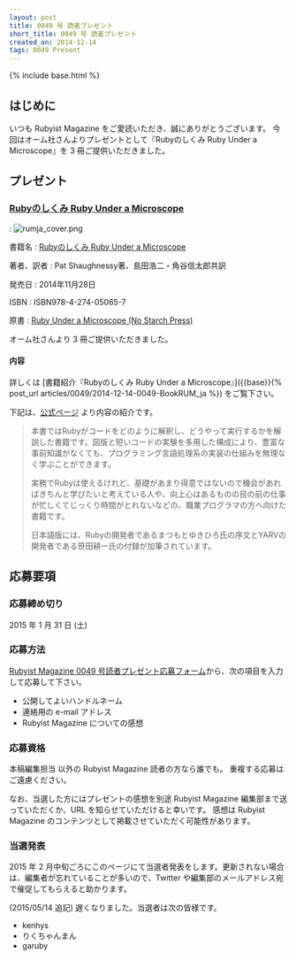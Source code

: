 ```yaml
---
layout: post
title: 0049 号 読者プレゼント
short_title: 0049 号 読者プレゼント
created_on: 2014-12-14
tags: 0049 Present
---
```

{% include base.html %}


## はじめに

いつも Rubyist Magazine をご愛読いただき、誠にありがとうございます。
今回はオーム社さんよりプレゼントとして『Rubyのしくみ Ruby Under a Microscope』を 3 冊ご提供いただきました。

## プレゼント

### [Rubyのしくみ Ruby Under a Microscope](http://ssl.ohmsha.co.jp/cgi-bin/menu.cgi?ISBN=978-4-274-05065-7)
: ![rumja_cover.png]({{base}}{{site.baseurl}}/images/0049-Present/rumja_cover.png)

書籍名
:  [Rubyのしくみ Ruby Under a Microscope](http://ssl.ohmsha.co.jp/cgi-bin/menu.cgi?ISBN=978-4-274-05065-7)

著者、訳者
:  Pat Shaughnessy著、島田浩二・角谷信太郎共訳

発売日
:  2014年11月28日

ISBN
:  ISBN978-4-274-05065-7

原書
:  [Ruby Under a Microscope  (No Starch Press)](http://www.nostarch.com/rum)

オーム社さんより 3 冊ご提供いただきました。

#### 内容

詳しくは [書籍紹介『Rubyのしくみ Ruby Under a Microscope』]({{base}}{% post_url articles/0049/2014-12-14-0049-BookRUM_ja %}) をご覧下さい。

下記は、[公式ページ](http://shop.ohmsha.co.jp/shop/shopdetail.html?brandcode=000000004065&search=978-4-274-05065-7&sort=) より内容の紹介です。

> 本書ではRubyがコードをどのように解釈し、どうやって実行するかを解説した書籍です。図版と短いコードの実験を多用した構成により、豊富な事前知識がなくても、プログラミング言語処理系の実装の仕組みを無理なく学ぶことができます。
> 
> 実務でRubyは使えるけれど、基礎があまり得意ではないので機会があればきちんと学びたいと考えている人や、向上心はあるものの目の前の仕事が忙しくてじっくり時間がとれないなどの、職業プログラマの方へ向けた書籍です。
> 
> 日本語版には、Rubyの開発者であるまつもとゆきひろ氏の序文とYARVの開発者である笹田耕一氏の付録が加筆されています。


## 応募要項

### 応募締め切り

2015 年 1 月 31 日 (土)

### 応募方法

[Rubyist Magazine 0049 号読者プレゼント応募フォーム](http://goo.gl/forms/8bYfdQRmeX)から、次の項目を入力して応募して下さい。

* 公開してよいハンドルネーム
* 連絡用の e-mail アドレス
* Rubyist Magazine についての感想


### 応募資格

本稿編集担当
以外の Rubyist Magazine 読者の方なら誰でも。
重複する応募はご遠慮ください。

なお、当選した方にはプレゼントの感想を別途 Rubyist Magazine
編集部まで送っていただくか、URL を知らせていただけると幸いです。
感想は Rubyist Magazine のコンテンツとして掲載させていただく可能性があります。

### 当選発表

2015 年 2 月中旬ごろにこのページにて当選者発表をします。更新されない場合は、編集者が忘れていることが多いので、Twitter や編集部のメールアドレス宛で催促してもらえると助かります。

(2015/05/14 追記) 遅くなりました。当選者は次の皆様です。

* kenhys
* りくちゃんまん
* garuby



